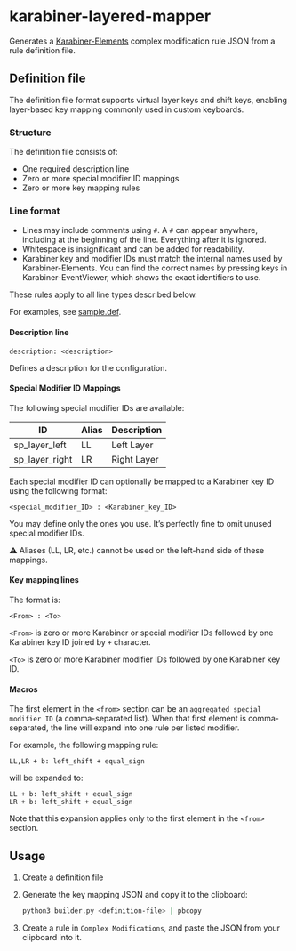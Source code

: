 # karabiner-layered-mapper
Generates a [Karabiner-Elements](https://karabiner-elements.pqrs.org/) complex modification rule JSON from a rule definition file.

## Definition file
The definition file format supports virtual layer keys and shift keys, enabling layer-based key mapping commonly used in custom keyboards.

### Structure
The definition file consists of:

- One required description line
- Zero or more special modifier ID mappings
- Zero or more key mapping rules

### Line format

- Lines may include comments using `#`. A `#` can appear anywhere, including at the beginning of the line. Everything after it is ignored.
- Whitespace is insignificant and can be added for readability.
- Karabiner key and modifier IDs must match the internal names used by Karabiner-Elements. You can find the correct names by pressing keys in Karabiner-EventViewer, which shows the exact identifiers to use.

These rules apply to all line types described below.

For examples, see [sample.def](https://github.com/exfinen/karabiner-layered-mapper/blob/main/sample.def).

#### Description line

```
description: <description>
```

Defines a description for the configuration.

#### Special Modifier ID Mappings

The following special modifier IDs are available:

| ID             | Alias | Description |
|----------------|----|------------|
| sp_layer_left  | LL | Left Layer |
| sp_layer_right | LR | Right Layer |

Each special modifier ID can optionally be mapped to a Karabiner key ID using the following format:

```
<special_modifier_ID> : <Karabiner_key_ID>
```

You may define only the ones you use. It’s perfectly fine to omit unused special modifier IDs.

⚠️  Aliases (LL, LR, etc.) cannot be used on the left-hand side of these mappings.

#### Key mapping lines

The format is:

```
<From> : <To>
```

`<From>` is zero or more Karabiner or special modifier IDs followed by one Karabiner key ID joined by `+` character.

`<To>` is zero or more Karabiner modifier IDs followed by one Karabiner key ID.

#### Macros
The first element in the `<from>` section can be an `aggregated special modifier ID` (a comma-separated list). When that first element is comma-separated, the line will expand into one rule per listed modifier.

For example, the following mapping rule:

``` 
LL,LR + b: left_shift + equal_sign
```

will be expanded to:

```
LL + b: left_shift + equal_sign
LR + b: left_shift + equal_sign
```

Note that this expansion applies only to the first element in the `<from>` section.

## Usage
1. Create a definition file

2. Generate the key mapping JSON and copy it to the clipboard:

   ```bash
   python3 builder.py <definition-file> | pbcopy
   ```

3. Create a rule in `Complex Modifications`, and paste the JSON from your clipboard into it.

